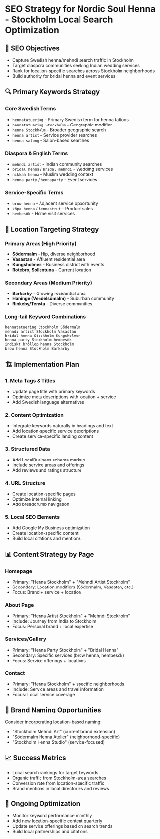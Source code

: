 # SEO Strategy for Nordic Soul Henna - Stockholm Local Search Optimization

## 🎯 **SEO Objectives**
- Capture Swedish henna/mehndi search traffic in Stockholm
- Target diaspora communities seeking Indian wedding services
- Rank for location-specific searches across Stockholm neighborhoods
- Build authority for bridal henna and event services

## 🔍 **Primary Keywords Strategy**

### Core Swedish Terms
- `hennatatuering` - Primary Swedish term for henna tattoos
- `hennatatuering Stockholm` - Geographic modifier
- `henna Stockholm` - Broader geographic search
- `henna artist` - Service provider searches
- `henna salong` - Salon-based searches

### Diaspora & English Terms
- `mehndi artist` - Indian community searches
- `bridal henna` / `bridal mehndi` - Wedding services
- `nikkah henna` - Muslim wedding context
- `henna party` / `hennaparty` - Event services

### Service-Specific Terms
- `brow henna` - Adjacent service opportunity
- `köpa henna` / `hennastrut` - Product sales
- `hembesök` - Home visit services

## 📍 **Location Targeting Strategy**

### Primary Areas (High Priority)
- **Södermalm** - Hip, diverse neighborhood
- **Vasastan** - Affluent residential area
- **Kungsholmen** - Business district with events
- **Rotebro, Sollentuna** - Current location

### Secondary Areas (Medium Priority)
- **Barkarby** - Growing residential area
- **Haninge (Vendelsömalm)** - Suburban community
- **Rinkeby/Tensta** - Diverse communities

### Long-tail Keyword Combinations
```
hennatatuering Stockholm Södermalm
mehndi artist Stockholm Vasastan
bridal henna Stockholm Kungsholmen
henna party Stockholm hembesök
indiskt bröllop henna Stockholm
brow henna Stockholm Barkarby
```

## 🏗️ **Implementation Plan**

### 1. Meta Tags & Titles
- Update page title with primary keywords
- Optimize meta descriptions with location + service
- Add Swedish language alternatives

### 2. Content Optimization
- Integrate keywords naturally in headings and text
- Add location-specific service descriptions
- Create service-specific landing content

### 3. Structured Data
- Add LocalBusiness schema markup
- Include service areas and offerings
- Add reviews and ratings structure

### 4. URL Structure
- Create location-specific pages
- Optimize internal linking
- Add breadcrumb navigation

### 5. Local SEO Elements
- Add Google My Business optimization
- Create location-specific content
- Build local citations and mentions

## 📊 **Content Strategy by Page**

### Homepage
- Primary: "Henna Stockholm" + "Mehndi Artist Stockholm"
- Secondary: Location modifiers (Södermalm, Vasastan, etc.)
- Focus: Brand + service + location

### About Page
- Primary: "Henna Artist Stockholm" + "Mehndi Stockholm"
- Include: Journey from India to Stockholm
- Focus: Personal brand + local expertise

### Services/Gallery
- Primary: "Henna Party Stockholm" + "Bridal Henna"
- Secondary: Specific services (brow henna, hembesök)
- Focus: Service offerings + locations

### Contact
- Primary: "Henna Stockholm" + specific neighborhoods
- Include: Service areas and travel information
- Focus: Local service coverage

## 🎨 **Brand Naming Opportunities**
Consider incorporating location-based naming:
- "Stockholm Mehndi Art" (current brand extension)
- "Södermalm Henna Atelier" (neighborhood-specific)
- "Stockholm Henna Studio" (service-focused)

## 📈 **Success Metrics**
- Local search rankings for target keywords
- Organic traffic from Stockholm-area searches
- Conversion rate from location-specific traffic
- Brand mentions in local directories and reviews

## 🔄 **Ongoing Optimization**
- Monitor keyword performance monthly
- Add new location-specific content quarterly
- Update service offerings based on search trends
- Build local partnerships and citations
